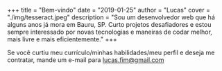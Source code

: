 +++
title = "Bem-vindo"
date = "2019-01-25"
author = "Lucas"
cover = "./img/tesseract.jpeg"
description = "Sou um desenvolvedor web que há alguns anos já mora em Bauru, SP. Curto projetos desafiadores e estou sempre interessado por novas tecnologias e maneiras de codar melhor, mais livre e mais eficientemente."
+++

Se você curtiu meu currículo/minhas habilidades/meu perfil e deseja me contratar, mande um e-mail para lucas.fim@gmail.com
